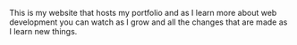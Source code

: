 This is my website that hosts my portfolio and as I learn more about web development you can watch as I grow and all the changes that are made as I learn new things.
